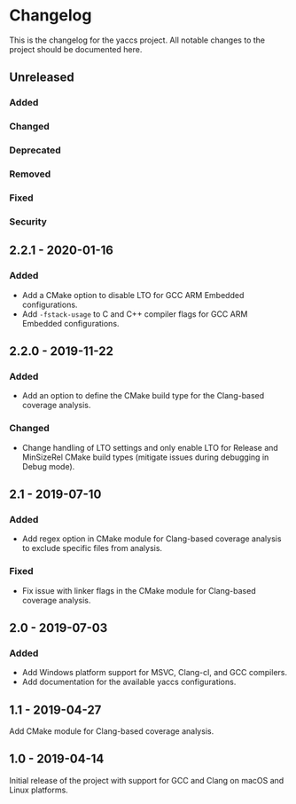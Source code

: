 # Changelog #
This is the changelog for the yaccs project. All notable changes to the project should be documented here.


## Unreleased
### Added
### Changed
### Deprecated
### Removed
### Fixed
### Security


## 2.2.1 - 2020-01-16

### Added
- Add a CMake option to disable LTO for GCC ARM Embedded configurations.
- Add `-fstack-usage` to C and C++ compiler flags for GCC ARM Embedded configurations.


## 2.2.0 - 2019-11-22

### Added
- Add an option to define the CMake build type for the Clang-based coverage analysis.

### Changed
- Change handling of LTO settings and only enable LTO for Release and MinSizeRel CMake build types (mitigate issues during debugging in Debug mode).


## 2.1 - 2019-07-10

### Added
- Add regex option in CMake module for Clang-based coverage analysis to exclude specific files from analysis.

### Fixed
- Fix issue with linker flags in the CMake module for Clang-based coverage analysis.


## 2.0 - 2019-07-03

### Added
- Add Windows platform support for MSVC, Clang-cl, and GCC compilers.
- Add documentation for the available yaccs configurations.


## 1.1 - 2019-04-27
Add CMake module for Clang-based coverage analysis.


## 1.0 - 2019-04-14
Initial release of the project with support for GCC and Clang on macOS and Linux platforms.

